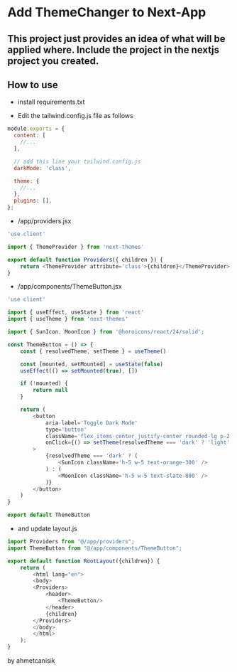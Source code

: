 
# Add ThemeChanger to Next-App

## This project just provides an idea of ​​what will be applied where. Include the project in the nextjs project you created.


## How to use

- install requirements.txt

- Edit the tailwind.config.js file as follows

```javascript
module.exports = {
  content: [
    //...
  ],

  // add this line your tailwind.config.js
  darkMode: 'class',

  theme: {
    //...
  },
  plugins: [],
};
```

- /app/providers.jsx

```javascript
'use client'

import { ThemeProvider } from 'next-themes'

export default function Providers({ children }) {
    return <ThemeProvider attribute='class'>{children}</ThemeProvider>
}
```

- /app/components/ThemeButton.jsx

```javascript
'use client'

import { useEffect, useState } from 'react'
import { useTheme } from 'next-themes'

import { SunIcon, MoonIcon } from '@heroicons/react/24/solid';

const ThemeButton = () => {
    const { resolvedTheme, setTheme } = useTheme()

    const [mounted, setMounted] = useState(false)
    useEffect(() => setMounted(true), [])

    if (!mounted) {
        return null
    }

    return (
        <button
            aria-label='Toggle Dark Mode'
            type='button'
            className='flex items-center justify-center rounded-lg p-2 transition-colors hover:bg-zinc-100 dark:hover:bg-zinc-700'
            onClick={() => setTheme(resolvedTheme === 'dark' ? 'light' : 'dark')}
        >
            {resolvedTheme === 'dark' ? (
                <SunIcon className='h-5 w-5 text-orange-300' />
            ) : (
                <MoonIcon className='h-5 w-5 text-slate-800' />
            )}
        </button>
    )
}

export default ThemeButton

```

- and update layout.js

```javascript
import Providers from "@/app/providers";
import ThemeButton from "@/app/components/ThemeButton";

export default function RootLayout({children}) {
    return (
        <html lang="en">
        <body>
        <Providers>
            <header>
                <ThemeButton/>
            </header>
            {children}
        </Providers>
        </body>
        </html>
    );
}

```


by ahmetcanisik
